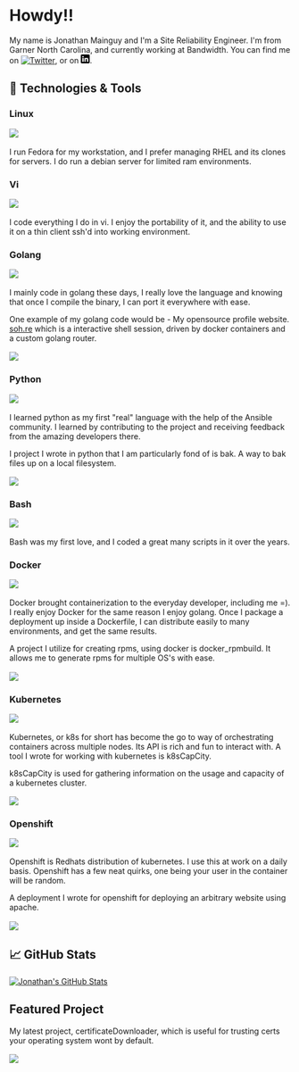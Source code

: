 # Howdy!!

My name is Jonathan Mainguy and I'm a Site Reliability Engineer. I'm from Garner North Carolina, and currently working at Bandwidth. You can find me on [![Twitter][1.2]][1],  or on [![LinkedIn][3.2]][3].

## 🔧 Technologies & Tools
### Linux
![](https://img.shields.io/badge/OS-Linux-informational?style=flat&logo=linux&logoColor=white&color=2bbc8a) 

I run Fedora for my workstation, and I prefer managing RHEL and its clones for servers. I do run a debian server for limited ram environments.

### Vi
![](https://img.shields.io/badge/Editor-Vi-informational?style=flat&logo=vim&logoColor=white&color=2bbc8a)

I code everything I do in vi. I enjoy the portability of it, and the ability to use it on a thin client ssh'd into working environment.

### Golang
![](https://img.shields.io/badge/Code-Golang-informational?style=flat&logo=go&logoColor=white&color=2bbc8a)

I mainly code in golang these days, I really love the language and knowing that once I compile the binary, I can port it everywhere with ease.

One example of my golang code would be - My opensource profile website. <a href="https://soh.re">soh.re</a> which is a interactive shell session, driven by docker containers and a custom golang router.

<a href="https://github.com/Jmainguy/soh.re">
  <img align="center" src="https://github-readme-stats.vercel.app/api/pin/?username=Jmainguy&repo=soh.re&title_color=ffffff&text_color=c9cacc&icon_color=2bbc8a&bg_color=1d1f21" />
</a>

### Python
![](https://img.shields.io/badge/Code-Python-informational?style=flat&logo=python&logoColor=white&color=2bbc8a)

I learned python as my first "real" language with the help of the Ansible community. I learned by contributing to the project and receiving feedback from the amazing developers there. 

I project I wrote in python that I am particularly fond of is bak. A way to bak files up on a local filesystem.

<a href="https://github.com/Jmainguy/bak">
  <img align="center" src="https://github-readme-stats.vercel.app/api/pin/?username=Jmainguy&repo=bak&title_color=ffffff&text_color=c9cacc&icon_color=2bbc8a&bg_color=1d1f21" />
</a>

### Bash
![](https://img.shields.io/badge/Shell-Bash-informational?style=flat&logo=gnu-bash&logoColor=white&color=2bbc8a)

Bash was my first love, and I coded a great many scripts in it over the years. 

### Docker
![](https://img.shields.io/badge/Tools-Docker-informational?style=flat&logo=docker&logoColor=white&color=2bbc8a)

Docker brought containerization to the everyday developer, including me =). I really enjoy Docker for the same reason I enjoy golang. Once I package a deployment up inside a Dockerfile, I can distribute easily to many environments, and get the same results.

A project I utilize for creating rpms, using docker is docker_rpmbuild. It allows me to generate rpms for multiple OS's with ease.

<a href="https://github.com/Jmainguy/docker_rpmbuild">
  <img align="center" src="https://github-readme-stats.vercel.app/api/pin/?username=Jmainguy&repo=docker_rpmbuild&title_color=ffffff&text_color=c9cacc&icon_color=2bbc8a&bg_color=1d1f21" />
</a>

### Kubernetes
![](https://img.shields.io/badge/Tools-Kubernetes-informational?style=flat&logo=kubernetes&logoColor=white&color=2bbc8a)

Kubernetes, or k8s for short has become the go to way of orchestrating containers across multiple nodes. Its API is rich and fun to interact with. A tool I wrote for working with kubernetes is k8sCapCity. 

k8sCapCity is used for gathering information on the usage and capacity of a kubernetes cluster.

<a href="https://github.com/Jmainguy/k8scapcity">
  <img align="center" src="https://github-readme-stats.vercel.app/api/pin/?username=Jmainguy&repo=k8scapcity&title_color=ffffff&text_color=c9cacc&icon_color=2bbc8a&bg_color=1d1f21" />
</a>

### Openshift
![](https://img.shields.io/badge/Tools-Red_Hat_OpenShift-informational?style=flat&logo=red-hat-open-shift&logoColor=white&color=2bbc8a)

Openshift is Redhats distribution of kubernetes. I use this at work on a daily basis. Openshift has a few neat quirks, one being your user in the container will be random.

A deployment I wrote for openshift for deploying an arbitrary website using apache.

<a href="https://github.com/Jmainguy/openshift-apache-php">
  <img align="center" src="https://github-readme-stats.vercel.app/api/pin/?username=Jmainguy&repo=openshift-apache-php&title_color=ffffff&text_color=c9cacc&icon_color=2bbc8a&bg_color=1d1f21" />
</a>

## &#x1f4c8; GitHub Stats

<a href="https://github.com/Jmainguy/Jmainguy">
  <img align="center" src="https://github-readme-stats.vercel.app/api?username=Jmainguy&show_icons=true&line_height=27&count_private=true&theme=chartreuse-dark" alt="Jonathan's GitHub Stats" />
</a>


## Featured Project

My latest project, certificateDownloader, which is useful for trusting certs your operating system wont by default.

<a href="https://github.com/Jmainguy/certificateDownloader">
  <img align="center" src="https://github-readme-stats.vercel.app/api/pin/?username=Jmainguy&repo=certificateDownloader&title_color=ffffff&text_color=c9cacc&icon_color=2bbc8a&bg_color=1d1f21" />
</a>

<!-- links to social media icons -->

<!-- icons with padding -->

[1.1]: http://i.imgur.com/tXSoThF.png (twitter)
[2.1]: http://i.imgur.com/0o48UoR.png (github icon with padding)

<!-- icons without padding -->

[1.2]: http://i.imgur.com/wWzX9uB.png (twitter)
[2.2]: http://i.imgur.com/9I6NRUm.png (github icon without padding)
[3.2]: https://raw.githubusercontent.com/Jmainguy/Jmainguy/master/assets/linkedin-3-16.png (LinkedIn)

<!-- links to your social media accounts -->

[1]: https://twitter.com/standouthost
[2]: https://github.com/Jmainguy
[3]: https://www.linkedin.com/in/jonathan-mainguy-76174a54

